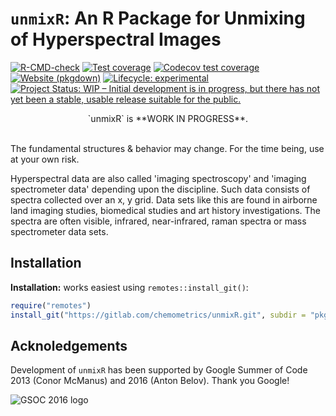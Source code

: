 # `unmixR`: An R Package for Unmixing of Hyperspectral Images

<!-- badges: start -->
[![R-CMD-check](https://github.com/r-hyperspec/unmixR/actions/workflows/R-CMD-check.yaml/badge.svg)](https://github.com/r-hyperspec/unmixR/actions/workflows/R-CMD-check.yaml)
[![Test coverage](https://github.com/r-hyperspec/unmixR/actions/workflows/test-coverage.yaml/badge.svg)](https://github.com/r-hyperspec/unmixR/actions/workflows/test-coverage.yaml)
[![Codecov test coverage](https://codecov.io/gh/r-hyperspec/unmixR/branch/develop/graph/badge.svg)](https://app.codecov.io/gh/r-hyperspec/unmixR?branch=develop)
[![Website (pkgdown)](https://github.com/r-hyperspec/unmixR/actions/workflows/pkgdown.yaml/badge.svg)](https://github.com/r-hyperspec/unmixR/actions/workflows/pkgdown.yaml)
[![Lifecycle: experimental](https://img.shields.io/badge/lifecycle-experimental-orange.svg)](https://lifecycle.r-lib.org/articles/stages.html#experimental)
[![Project Status: WIP – Initial development is in progress, but there has not yet been a stable, usable release suitable for the public.](https://www.repostatus.org/badges/latest/wip.svg)](https://www.repostatus.org/#wip)
<!-- badges: end -->



<center>
`unmixR` is **WORK IN PROGRESS**.
</center>
<br>

The fundamental structures & behavior may change.
For the time being, use at your own risk.

Hyperspectral data are also called 'imaging spectroscopy' and 'imaging spectrometer data' depending upon the discipline.
Such data consists of spectra collected over an x, y grid.
Data sets like this are found in airborne land imaging studies, biomedical studies and art history investigations.
The spectra are often visible, infrared, near-infrared, raman spectra or mass spectrometer data sets.


## Installation

**Installation:** works easiest using `remotes::install_git()`:

```r
require("remotes")
install_git("https://gitlab.com/chemometrics/unmixR.git", subdir = "pkg/unmixR")
```

## Acknoledgements

Development of `unmixR` has been supported by Google Summer of Code 2013 (Conor McManus) and 2016 (Anton Belov). 
Thank you Google!

![GSOC 2016 logo](https://gitlab.com/chemometrics/unmixR/raw/master/GSoC2016Logo.png)

